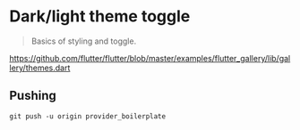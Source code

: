 # Dark/light theme toggle
> Basics of styling and toggle.

https://github.com/flutter/flutter/blob/master/examples/flutter_gallery/lib/gallery/themes.dart

## Pushing 
```
git push -u origin provider_boilerplate
```